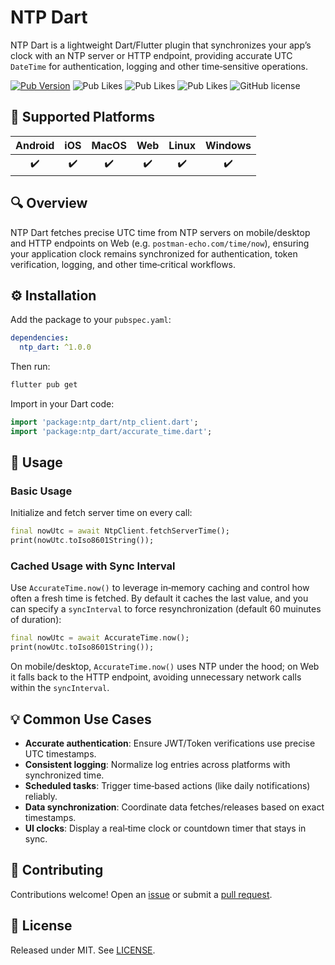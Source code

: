 # NTP Dart

NTP Dart is a lightweight Dart/Flutter plugin that synchronizes your app’s clock with an NTP server or HTTP endpoint, providing accurate UTC `DateTime` for authentication, logging and other time‑sensitive operations.

[![Pub Version](https://img.shields.io/pub/v/ntp_dart?style=flat-square&logo=dart)](https://pub.dev/packages/ntp_dart)
![Pub Likes](https://img.shields.io/pub/likes/ntp_dart)
![Pub Likes](https://img.shields.io/pub/points/ntp_dart)
![Pub Likes](https://img.shields.io/pub/popularity/ntp_dart)
![GitHub license](https://img.shields.io/github/license/enzo-desimone/ntp_dart?style=flat-square)


## 📱 Supported Platforms

| Android | iOS | MacOS | Web | Linux | Windows |
|:-------:|:---:|:-----:|:---:|:-----:|:-------:|
|    ✔️   |  ✔️  |   ✔️  |  ✔️  |   ✔️  |    ✔️   |

## 🔍 Overview

NTP Dart fetches precise UTC time from NTP servers on mobile/desktop and HTTP endpoints on Web (e.g. `postman-echo.com/time/now`), ensuring your application clock remains synchronized for authentication, token verification, logging, and other time‑critical workflows.

## ⚙️ Installation

Add the package to your `pubspec.yaml`:

```yaml
dependencies:
  ntp_dart: ^1.0.0
```

Then run:

```bash
flutter pub get
```

Import in your Dart code:

```dart
import 'package:ntp_dart/ntp_client.dart';
import 'package:ntp_dart/accurate_time.dart';
```

## 🔧 Usage

### Basic Usage

Initialize and fetch server time on every call:

```dart
final nowUtc = await NtpClient.fetchServerTime();
print(nowUtc.toIso8601String());
```

### Cached Usage with Sync Interval

Use `AccurateTime.now()` to leverage in‑memory caching and control how often a fresh time is fetched. By default it caches the last value, and you can specify a `syncInterval` to force resynchronization (default 60 muinutes of duration):

```dart
final nowUtc = await AccurateTime.now();
print(nowUtc.toIso8601String());
```

On mobile/desktop, `AccurateTime.now()` uses NTP under the hood; on Web it falls back to the HTTP endpoint, avoiding unnecessary network calls within the `syncInterval`.

## 💡 Common Use Cases

* **Accurate authentication**: Ensure JWT/Token verifications use precise UTC timestamps.
* **Consistent logging**: Normalize log entries across platforms with synchronized time.
* **Scheduled tasks**: Trigger time‑based actions (like daily notifications) reliably.
* **Data synchronization**: Coordinate data fetches/releases based on exact timestamps.
* **UI clocks**: Display a real‑time clock or countdown timer that stays in sync.

## 🤝 Contributing

Contributions welcome! Open an [issue](https://github.com/enzo-desimone/ntp_dart/issues) or submit a [pull request](https://github.com/enzo-desimone/ntp_dart/pulls).

## 📃 License

Released under MIT. See [LICENSE](https://github.com/enzo-desimone/ntp_dart/blob/master/LICENSE).
